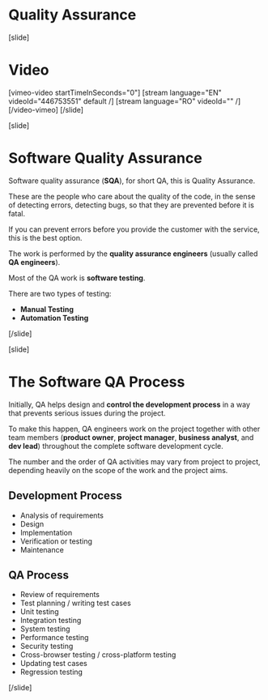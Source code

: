 # Quality Assurance

[slide]
# Video

[vimeo-video startTimeInSeconds="0"]
[stream language="EN" videoId="446753551" default /]
[stream language="RO" videoId="" /]
[/video-vimeo]
[/slide]

[slide]
# Software Quality Assurance

Software quality assurance (**SQA**), for short QA, this is Quality Assurance. 

These are the people who care about the quality of the code, in the sense of detecting errors, detecting bugs, so that they are prevented before it is fatal. 

If you can prevent errors before you provide the customer with the service, this is the best option. 

The work is performed by the **quality assurance engineers** (usually called **QA engineers**).

Most of the QA work is **software testing**. 

There are two types of testing:

*  **Manual Testing**
* **Automation Testing**

[/slide]

[slide]
# The Software QA Process

Initially, QA helps design and **control the development process** in a way that prevents serious issues during the project. 

To make this happen, QA engineers work on the project together with other team members (**product owner**, **project manager**, **business analyst**, and **dev lead**) throughout the complete software development cycle. 

The number and the order of QA activities may vary from project to project, depending heavily on the scope of the work and the project aims.

## Development Process

* Analysis of requirements
* Design
* Implementation
* Verification or testing
* Maintenance

## QA Process

* Review of requirements
* Test planning / writing test cases
* Unit testing
* Integration testing
* System testing
* Performance testing
* Security testing
* Cross-browser testing / cross-platform testing
* Updating test cases
* Regression testing

[/slide]


